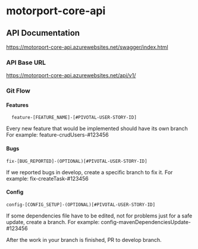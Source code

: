 # motorport-core-api

## API Documentation

https://motorport-core-api.azurewebsites.net/swagger/index.html

### API Base URL

https://motorport-core-api.azurewebsites.net/api/v1/

### Git Flow

#### Features
```
  feature-[FEATURE_NAME]-[#PIVOTAL-USER-STORY-ID]
```
Every new feature that would be implemented should have its own branch
For example: feature-crudUsers-#123456

#### Bugs
```
fix-[BUG_REPORTED]-(OPTIONAL)[#PIVOTAL-USER-STORY-ID]
```
If we reported bugs in develop, create a specific branch to fix it.
For example: fix-createTask-#123456

#### Config
```
config-[CONFIG_SETUP]-(OPTIONAL)[#PIVOTAL-USER-STORY-ID]
```
If some dependencies file have to be edited, not for problems just for a safe update, create a branch.
For example: config-mavenDependenciesUpdate-#123456

After the work in your branch is finished, PR to develop branch.
